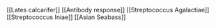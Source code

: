[[Lates calcarifer]]
[[Antibody response]]
[[Streptococcus Agalactiae]]
[[Streptococcus Iniae]]
[[Asian Seabass]]
